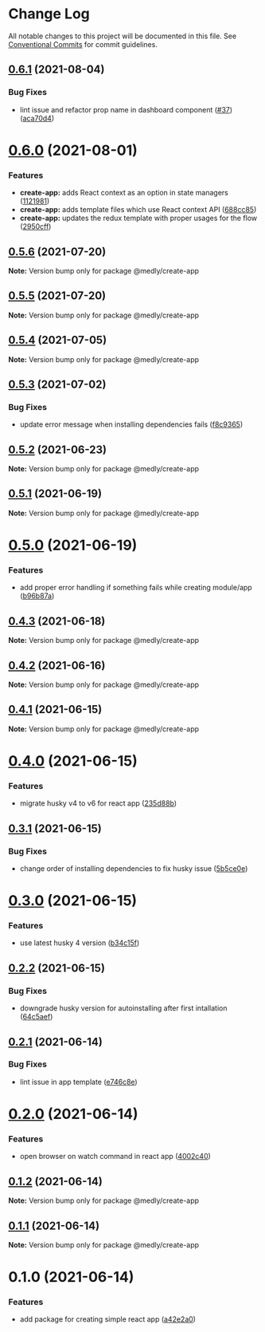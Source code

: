 # Change Log

All notable changes to this project will be documented in this file.
See [Conventional Commits](https://conventionalcommits.org) for commit guidelines.

## [0.6.1](https://github.com/medly/starter/compare/@medly/create-app@0.6.0...@medly/create-app@0.6.1) (2021-08-04)


### Bug Fixes

* lint issue and refactor prop name in dashboard component ([#37](https://github.com/medly/starter/issues/37)) ([aca70d4](https://github.com/medly/starter/commit/aca70d43c3ddcbfae77496518ef818d87f87f41f))





# [0.6.0](https://github.com/medly/starter/compare/@medly/create-app@0.5.6...@medly/create-app@0.6.0) (2021-08-01)


### Features

* **create-app:** adds React context as an option in state managers ([1121981](https://github.com/medly/starter/commit/11219818b1d4eaff68b5b769e89643e78940859d))
* **create-app:** adds template files which use React context API ([688cc85](https://github.com/medly/starter/commit/688cc8582197d4e9262a605afdce7fbe68a45ed0))
* **create-app:** updates the redux template with proper usages for the flow ([2950cff](https://github.com/medly/starter/commit/2950cffb970a567d9261c5c4196402cfd9c29862))





## [0.5.6](https://github.com/medly/starter/compare/@medly/create-app@0.5.5...@medly/create-app@0.5.6) (2021-07-20)

**Note:** Version bump only for package @medly/create-app





## [0.5.5](https://github.com/medly/starter/compare/@medly/create-app@0.5.4...@medly/create-app@0.5.5) (2021-07-20)

**Note:** Version bump only for package @medly/create-app





## [0.5.4](https://github.com/medly/starter/compare/@medly/create-app@0.5.3...@medly/create-app@0.5.4) (2021-07-05)

**Note:** Version bump only for package @medly/create-app





## [0.5.3](https://github.com/medly/starter/compare/@medly/create-app@0.5.2...@medly/create-app@0.5.3) (2021-07-02)


### Bug Fixes

* update error message when installing dependencies fails ([f8c9365](https://github.com/medly/starter/commit/f8c9365386b522386f2f3a891631714952ca9824))





## [0.5.2](https://github.com/medly/starter/compare/@medly/create-app@0.5.1...@medly/create-app@0.5.2) (2021-06-23)

**Note:** Version bump only for package @medly/create-app





## [0.5.1](https://github.com/medly/starter/compare/@medly/create-app@0.5.0...@medly/create-app@0.5.1) (2021-06-19)

**Note:** Version bump only for package @medly/create-app





# [0.5.0](https://github.com/medly/starter/compare/@medly/create-app@0.4.3...@medly/create-app@0.5.0) (2021-06-19)


### Features

* add proper error handling if something fails while creating module/app ([b96b87a](https://github.com/medly/starter/commit/b96b87aa3eb0537601ecb11974833939f1ddad6e))





## [0.4.3](https://github.com/medly/starter/compare/@medly/create-app@0.4.2...@medly/create-app@0.4.3) (2021-06-18)

**Note:** Version bump only for package @medly/create-app





## [0.4.2](https://github.com/medly/starter/compare/@medly/create-app@0.4.1...@medly/create-app@0.4.2) (2021-06-16)

**Note:** Version bump only for package @medly/create-app





## [0.4.1](https://github.com/medly/starter/compare/@medly/create-app@0.4.0...@medly/create-app@0.4.1) (2021-06-15)

**Note:** Version bump only for package @medly/create-app





# [0.4.0](https://github.com/medly/starter/compare/@medly/create-app@0.3.1...@medly/create-app@0.4.0) (2021-06-15)


### Features

* migrate husky v4 to v6 for react app ([235d88b](https://github.com/medly/starter/commit/235d88b89d2d71d64d349f5135bb5deb025014fa))





## [0.3.1](https://github.com/medly/starter/compare/@medly/create-app@0.3.0...@medly/create-app@0.3.1) (2021-06-15)


### Bug Fixes

* change order of installing dependencies to fix husky issue ([5b5ce0e](https://github.com/medly/starter/commit/5b5ce0e6922b93099308d19dc1038acaa7c5dc88))





# [0.3.0](https://github.com/medly/starter/compare/@medly/create-app@0.2.2...@medly/create-app@0.3.0) (2021-06-15)


### Features

* use latest husky 4 version ([b34c15f](https://github.com/medly/starter/commit/b34c15f6e29511af5b551cfd09f2349c0dd7308f))





## [0.2.2](https://github.com/medly/starter/compare/@medly/create-app@0.2.1...@medly/create-app@0.2.2) (2021-06-15)


### Bug Fixes

* downgrade husky version for autoinstalling after first intallation ([64c5aef](https://github.com/medly/starter/commit/64c5aef578a39bcc0a0f442194627736fa7575d2))





## [0.2.1](https://github.com/medly/starter/compare/@medly/create-app@0.2.0...@medly/create-app@0.2.1) (2021-06-14)


### Bug Fixes

* lint issue in app template ([e746c8e](https://github.com/medly/starter/commit/e746c8eb1f3d00b7fa19d2cc4002af2766220366))





# [0.2.0](https://github.com/medly/starter/compare/@medly/create-app@0.1.2...@medly/create-app@0.2.0) (2021-06-14)


### Features

* open browser on watch command in react app ([4002c40](https://github.com/medly/starter/commit/4002c4085cf677352266e7f17a24bf138967fca9))





## [0.1.2](https://github.com/medly/starter/compare/@medly/create-app@0.1.1...@medly/create-app@0.1.2) (2021-06-14)

**Note:** Version bump only for package @medly/create-app





## [0.1.1](https://github.com/medly/starter/compare/@medly/create-app@0.1.0...@medly/create-app@0.1.1) (2021-06-14)

**Note:** Version bump only for package @medly/create-app





# 0.1.0 (2021-06-14)


### Features

* add package for creating simple react app ([a42e2a0](https://github.com/medly/starter/commit/a42e2a07a81ebb0f57618022ef915034b08f0a73))
